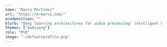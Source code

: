 ```yaml
---
name: "Marco Martínez"
url: "https://m-marco.com/"
acadposition: ""
blurb: "Deep learning architectures for audio processing: intelligent music production, audio effects modeling."
themes: ["audioeng"]
role: "PhD"
image: "./defaultprofile.png"
---
```

